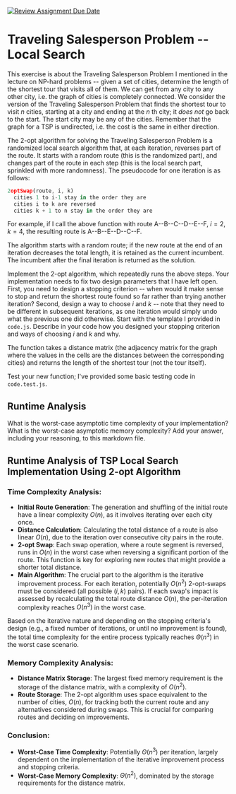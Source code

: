 [![Review Assignment Due Date](https://classroom.github.com/assets/deadline-readme-button-24ddc0f5d75046c5622901739e7c5dd533143b0c8e959d652212380cedb1ea36.svg)](https://classroom.github.com/a/C_k9ew3E)
# Traveling Salesperson Problem -- Local Search

This exercise is about the Traveling Salesperson Problem I mentioned in the
lecture on NP-hard problems -- given a set of cities, determine the length of
the shortest tour that visits all of them. We can get from any city to any other
city, i.e. the graph of cities is completely connected. We consider the version
of the Traveling Salesperson Problem that finds the shortest tour to visit $n$
cities, starting at a city and ending at the $n$ th city; it *does not* go
back to the start. The start city may be any of the cities. Remember that the
graph for a TSP is undirected, i.e. the cost is the same in either direction.

The 2-opt algorithm for solving the Traveling Salesperson Problem is a
randomized local search algorithm that, at each iteration, reverses part of the
route. It starts with a random route (this is the randomized part), and changes
part of the route in each step (this is the local search part, sprinkled with
more randomness). The pseudocode for one iteration is as follows:

```javascript
2optSwap(route, i, k)
  cities 1 to i-1 stay in the order they are
  cities i to k are reversed
  cities k + 1 to n stay in the order they are
```

For example, if I call the above function with route A--B--C--D--E--F, $i=2$,
$k=4$, the resulting route is A--B--E--D--C--F.

The algorithm starts with a random route; if the new route at the end of an
iteration decreases the total length, it is retained as the current incumbent.
The incumbent after the final iteration is returned as the solution.

Implement the 2-opt algorithm, which repeatedly runs the above steps. Your
implementation needs to fix two design parameters that I have left open. First,
you need to design a stopping criterion -- when would it make sense to stop and
return the shortest route found so far rather than trying another iteration?
Second, design a way to choose $i$ and $k$ -- note that they need to be
different in subsequent iterations, as one iteration would simply undo what
the previous one did otherwise. Start with the template I provided in `code.js`.
Describe in your code how you designed your stopping criterion and ways of
choosing $i$ and $k$ and why.

The function takes a distance matrix (the adjacency matrix for the graph where
the values in the cells are the distances between the corresponding cities) and
returns the length of the shortest tour (not the tour itself).

Test your new function; I've provided some basic testing code in `code.test.js`.

## Runtime Analysis

What is the worst-case asymptotic time complexity of your implementation? What
is the worst-case asymptotic memory complexity? Add your answer, including your
reasoning, to this markdown file.


## Runtime Analysis of TSP Local Search Implementation Using 2-opt Algorithm

### Time Complexity Analysis:
- **Initial Route Generation**: The generation and shuffling of the initial route have a linear complexity $O(n)$, as it involves iterating over each city once.
- **Distance Calculation**: Calculating the total distance of a route is also linear $O(n)$, due to the iteration over consecutive city pairs in the route.
- **2-opt Swap**: Each swap operation, where a route segment is reversed, runs in $O(n)$ in the worst case when reversing a significant portion of the route. This function is key for exploring new routes that might provide a shorter total distance.
- **Main Algorithm**: The crucial part to the algorithm is the iterative improvement process. For each iteration, potentially $O(n^2)$ 2-opt-swaps must be considered (all possible $(i, k)$ pairs). If each swap's impact is assessed by recalculating the total route distance $O(n)$, the per-iteration complexity reaches $O(n^3)$ in the worst case.

Based on the iterative nature and depending on the stopping criteria's design (e.g., a fixed number of iterations, or until no improvement is found), the total time complexity for the entire process typically reaches $Θ(n^3)$ in the worst case scenario.

### Memory Complexity Analysis:
- **Distance Matrix Storage**: The largest fixed memory requirement is the storage of the distance matrix, with a complexity of $O(n^2)$.
- **Route Storage**: The 2-opt algorithm uses space equivalent to the number of cities, $O(n)$, for tracking both the current route and any alternatives considered during swaps. This is crucial for comparing routes and deciding on improvements.

### Conclusion:
- **Worst-Case Time Complexity**: Potentially $Θ(n^3)$ per iteration, largely dependent on the implementation of the iterative improvement process and stopping criteria.
- **Worst-Case Memory Complexity**: $Θ(n^2)$, dominated by the storage requirements for the distance matrix.


